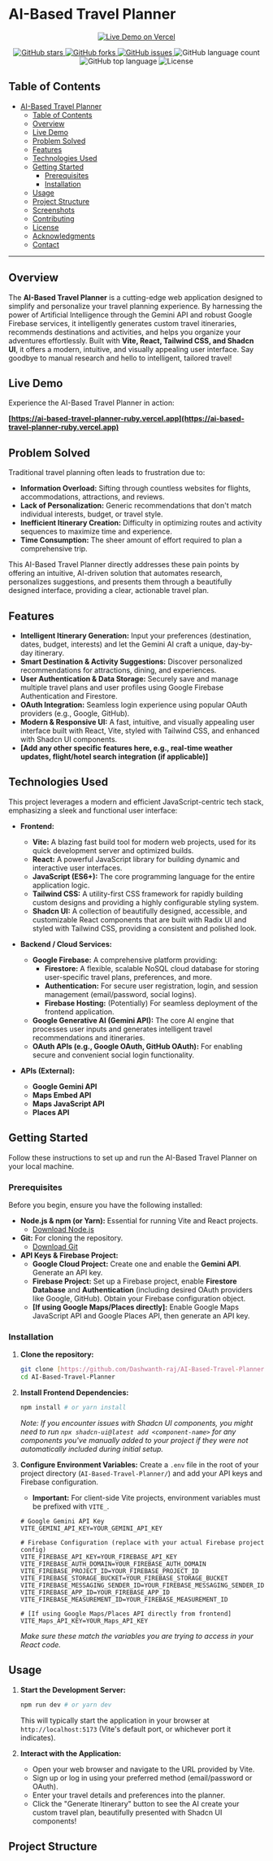 # AI-Based Travel Planner

<p align="center">
  <a href="https://ai-based-travel-planner-ruby.vercel.app" target="_blank">
    <img src="https://img.shields.io/badge/Live%20Demo-Visit%20Now-blue?style=for-the-badge&logo=vercel" alt="Live Demo on Vercel">
  </a>
</p>
<p align="center">
  <a href="https://github.com/Dashwanth-raj/AI-Based-Travel-Planner/stargazers">
    <img alt="GitHub stars" src="https://img.shields.io/github/stars/Dashwanth-raj/AI-Based-Travel-Planner?style=social">
  </a>
  <a href="https://github.com/Dashwanth-raj/AI-Based-Travel-Planner/forks">
    <img alt="GitHub forks" src="https://img.shields.io/github/forks/Dashwanth-raj/AI-Based-Travel-Planner?style=social">
  </a>
  <a href="https://github.com/Dashwanth-raj/AI-Based-Travel-Planner/issues">
    <img alt="GitHub issues" src="https://img.shields.io/github/issues/Dashwanth-raj/AI-Based-Travel-Planner">
  </a>
  <img alt="GitHub language count" src="https://img.shields.io/github/languages/count/Dashwanth-raj/AI-Based-Travel-Planner">
  <img alt="GitHub top language" src="https://img.shields.io/github/languages/top/Dashwanth-raj/AI-Based-Travel-Planner">
  <img alt="License" src="https://img.shields.io/badge/License-MIT-blue.svg">
</p>

## Table of Contents

- [AI-Based Travel Planner](#ai-based-travel-planner)
  - [Table of Contents](#table-of-contents)
  - [Overview](#overview)
  - [Live Demo](#live-demo)
  - [Problem Solved](#problem-solved)
  - [Features](#features)
  - [Technologies Used](#technologies-used)
  - [Getting Started](#getting-started)
    - [Prerequisites](#prerequisites)
    - [Installation](#installation)
  - [Usage](#usage)
  - [Project Structure](#project-structure)
  - [Screenshots](#screenshots)
  - [Contributing](#contributing)
  - [License](#license)
  - [Acknowledgments](#acknowledgments)
  - [Contact](#contact)

---

## Overview

The **AI-Based Travel Planner** is a cutting-edge web application designed to simplify and personalize your travel planning experience. By harnessing the power of Artificial Intelligence through the Gemini API and robust Google Firebase services, it intelligently generates custom travel itineraries, recommends destinations and activities, and helps you organize your adventures effortlessly. Built with **Vite, React, Tailwind CSS, and Shadcn UI**, it offers a modern, intuitive, and visually appealing user interface. Say goodbye to manual research and hello to intelligent, tailored travel!

## Live Demo

Experience the AI-Based Travel Planner in action:

**[https://ai-based-travel-planner-ruby.vercel.app](https://ai-based-travel-planner-ruby.vercel.app)**

## Problem Solved

Traditional travel planning often leads to frustration due to:
* **Information Overload:** Sifting through countless websites for flights, accommodations, attractions, and reviews.
* **Lack of Personalization:** Generic recommendations that don't match individual interests, budget, or travel style.
* **Inefficient Itinerary Creation:** Difficulty in optimizing routes and activity sequences to maximize time and experience.
* **Time Consumption:** The sheer amount of effort required to plan a comprehensive trip.

This AI-Based Travel Planner directly addresses these pain points by offering an intuitive, AI-driven solution that automates research, personalizes suggestions, and presents them through a beautifully designed interface, providing a clear, actionable travel plan.

## Features

* **Intelligent Itinerary Generation:** Input your preferences (destination, dates, budget, interests) and let the Gemini AI craft a unique, day-by-day itinerary.
* **Smart Destination & Activity Suggestions:** Discover personalized recommendations for attractions, dining, and experiences.
* **User Authentication & Data Storage:** Securely save and manage multiple travel plans and user profiles using Google Firebase Authentication and Firestore.
* **OAuth Integration:** Seamless login experience using popular OAuth providers (e.g., Google, GitHub).
* **Modern & Responsive UI:** A fast, intuitive, and visually appealing user interface built with React, Vite, styled with Tailwind CSS, and enhanced with Shadcn UI components.
* **[Add any other specific features here, e.g., real-time weather updates, flight/hotel search integration (if applicable)]**

## Technologies Used

This project leverages a modern and efficient JavaScript-centric tech stack, emphasizing a sleek and functional user interface:

* **Frontend:**
    * **Vite:** A blazing fast build tool for modern web projects, used for its quick development server and optimized builds.
    * **React:** A powerful JavaScript library for building dynamic and interactive user interfaces.
    * **JavaScript (ES6+):** The core programming language for the entire application logic.
    * **Tailwind CSS:** A utility-first CSS framework for rapidly building custom designs and providing a highly configurable styling system.
    * **Shadcn UI:** A collection of beautifully designed, accessible, and customizable React components that are built with Radix UI and styled with Tailwind CSS, providing a consistent and polished look.

* **Backend / Cloud Services:**
    * **Google Firebase:** A comprehensive platform providing:
        * **Firestore:** A flexible, scalable NoSQL cloud database for storing user-specific travel plans, preferences, and more.
        * **Authentication:** For secure user registration, login, and session management (email/password, social logins).
        * **Firebase Hosting:** (Potentially) For seamless deployment of the frontend application.
    * **Google Generative AI (Gemini API):** The core AI engine that processes user inputs and generates intelligent travel recommendations and itineraries.
    * **OAuth APIs (e.g., Google OAuth, GitHub OAuth):** For enabling secure and convenient social login functionality.

* **APIs (External):**
    * **Google Gemini API**
    * **Maps Embed API**
    * **Maps JavaScript API**
    * **Places API**

## Getting Started

Follow these instructions to set up and run the AI-Based Travel Planner on your local machine.

### Prerequisites

Before you begin, ensure you have the following installed:

* **Node.js & npm (or Yarn):** Essential for running Vite and React projects.
    * [Download Node.js](https://nodejs.org/en/download/)
* **Git:** For cloning the repository.
    * [Download Git](https://git-scm.com/downloads)
* **API Keys & Firebase Project:**
    * **Google Cloud Project:** Create one and enable the **Gemini API**. Generate an API key.
    * **Firebase Project:** Set up a Firebase project, enable **Firestore Database** and **Authentication** (including desired OAuth providers like Google, GitHub). Obtain your Firebase configuration object.
    * **[If using Google Maps/Places directly]:** Enable Google Maps JavaScript API and Google Places API, then generate an API key.

### Installation

1.  **Clone the repository:**
    ```bash
    git clone [https://github.com/Dashwanth-raj/AI-Based-Travel-Planner.git](https://github.com/Dashwanth-raj/AI-Based-Travel-Planner.git)
    cd AI-Based-Travel-Planner
    ```

2.  **Install Frontend Dependencies:**
    ```bash
    npm install # or yarn install
    ```
    *Note: If you encounter issues with Shadcn UI components, you might need to run `npx shadcn-ui@latest add <component-name>` for any components you've manually added to your project if they were not automatically included during initial setup.*

3.  **Configure Environment Variables:**
    Create a `.env` file in the root of your project directory (`AI-Based-Travel-Planner/`) and add your API keys and Firebase configuration.
    * **Important:** For client-side Vite projects, environment variables must be prefixed with `VITE_`.

    ```env
    # Google Gemini API Key
    VITE_GEMINI_API_KEY=YOUR_GEMINI_API_KEY

    # Firebase Configuration (replace with your actual Firebase project config)
    VITE_FIREBASE_API_KEY=YOUR_FIREBASE_API_KEY
    VITE_FIREBASE_AUTH_DOMAIN=YOUR_FIREBASE_AUTH_DOMAIN
    VITE_FIREBASE_PROJECT_ID=YOUR_FIREBASE_PROJECT_ID
    VITE_FIREBASE_STORAGE_BUCKET=YOUR_FIREBASE_STORAGE_BUCKET
    VITE_FIREBASE_MESSAGING_SENDER_ID=YOUR_FIREBASE_MESSAGING_SENDER_ID
    VITE_FIREBASE_APP_ID=YOUR_FIREBASE_APP_ID
    VITE_FIREBASE_MEASUREMENT_ID=YOUR_FIREBASE_MEASUREMENT_ID

    # [If using Google Maps/Places API directly from frontend]
    VITE_Maps_API_KEY=YOUR_Maps_API_KEY
    ```
    *Make sure these match the variables you are trying to access in your React code.*

## Usage

1.  **Start the Development Server:**
    ```bash
    npm run dev # or yarn dev
    ```
    This will typically start the application in your browser at `http://localhost:5173` (Vite's default port, or whichever port it indicates).

2.  **Interact with the Application:**
    * Open your web browser and navigate to the URL provided by Vite.
    * Sign up or log in using your preferred method (email/password or OAuth).
    * Enter your travel details and preferences into the planner.
    * Click the "Generate Itinerary" button to see the AI create your custom travel plan, beautifully presented with Shadcn UI components!

## Project Structure
